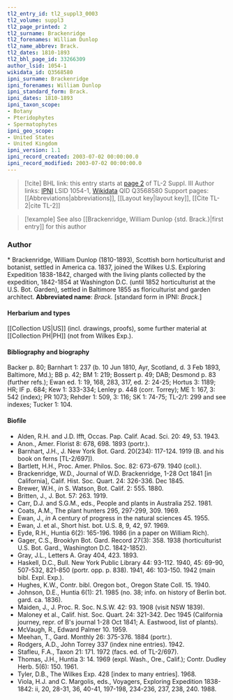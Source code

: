 ```yaml
---
tl2_entry_id: tl2_suppl3_0003
tl2_volume: suppl3
tl2_page_printed: 2
tl2_surname: Brackenridge
tl2_forenames: William Dunlop
tl2_name_abbrev: Brack.
tl2_dates: 1810-1893
tl2_bhl_page_id: 33266309
author_lsid: 1054-1
wikidata_id: Q3568580
ipni_surname: Brackenridge
ipni_forenames: William Dunlop
ipni_standard_form: Brack.
ipni_dates: 1810-1893
ipni_taxon_scope: 
- Botany
- Pteridophytes
- Spermatophytes
ipni_geo_scope: 
- United States
- United Kingdom
ipni_version: 1.1
ipni_record_created: 2003-07-02 00:00:00.0
ipni_record_modified: 2003-07-02 00:00:00.0
---
```


> [!cite] BHL link: this entry starts at [page 2](https://www.biodiversitylibrary.org/page/33266309) of TL-2 Suppl. III
> Author links: [IPNI](https://www.ipni.org/a/1054-1) LSID 1054-1, [Wikidata](https://www.wikidata.org/wiki/Q3568580) QID Q3568580
> Support pages: [[Abbreviations|abbreviations]], [[Layout key|layout key]], [[Cite TL-2|cite TL-2]]

> [!example] See also [[Brackenridge, William Dunlop {std. Brack.}|first entry]] for this author

### Author

\* Brackenridge, William Dunlop (1810-1893), Scottish born horticulturist and botanist, settled in America ca. 1837, joined the Wilkes U.S. Exploring Expedition 1838-1842, charged with the living plants collected by the expedition, 1842-1854 at Washington D.C. (until 1852 horticulturist at the U.S. Bot. Garden), settled in Baltimore 1855 as floriculturist and garden architect. 
**Abbreviated name**: *Brack.* \[standard form in IPNI: *Brack.*\]

#### Herbarium and types

[[Collection US|US]] (incl. drawings, proofs), some further material at [[Collection PH|PH]] (not from Wilkes Exp.).

#### Bibliography and biography

Backer p. 80; Barnhart 1: 237 (b. 10 Jun 1810, Ayr, Scotland, d. 3 Feb 1893, Baltimore, Md.); BB p. 42; BM 1: 219; Bossert p. 49; DAB; Desmond p. 83 (further refs.); Ewan ed. 1: 19, 168, 283, 317, ed. 2: 24-25; Hortus 3: 1189; HR; IF p. 684; Kew 1: 333-334; Lenley p. 448 (corr. Torrey); ME 1: 167, 3: 542 (index); PR 1073; Rehder 1: 509, 3: 116; SK 1: 74-75; TL-2/1: 299 and see indexes; Tucker 1: 104.

#### Biofile

- Alden, R.H. and J.D. Ifft, Occas. Pap. Calif. Acad. Sci. 20: 49, 53. 1943.
- Anon., Amer. Florist 8: 678, 698. 1893 (portr.).
- Barnhart, J.H., J. New York Bot. Gard. 20(234): 117-124. 1919 (B. and his book on ferns \[TL-2/697\]).
- Bartlett, H.H., Proc. Amer. Philos. Soc. 82: 673-679. 1940 (coll.).
- Brackenridge, W.D., Journal of W.D. Brackenridge, 1-28 Oct 1841 \[in California\], Calif. Hist. Soc. Quart. 24: 326-336. Dec 1845.
- Brewer, W.H., *in* S. Watson, Bot. Calif. 2: 555. 1880.
- Britten, J., J. Bot. 57: 263. 1919.
- Carr, D.J. and S.G.M., eds., People and plants in Australia 252. 1981.
- Coats, A.M., The plant hunters 295, 297-299, 309. 1969.
- Ewan, J., *in* A century of progress in the natural sciences 45. 1955.
- Ewan, J. et al., Short hist. bot. U.S. 8, 9, 42, 97. 1969.
- Eyde, R.H., Huntia 6(2): 165-196. 1986 (in a paper on William Rich).
- Gager, C.S., Brooklyn Bot. Gard. Record 27(3): 358. 1938 (horticulturist U.S. Bot. Gard., Washington D.C. 1842-1852).
- Gray, J.L., Letters A. Gray 404, 423. 1893.
- Haskell, D.C., Bull. New York Public Library 44: 93-112. 1940, 45: 69-90, 507-532, 821-850 (portr. opp. p. 838). 1941, 46: 103-150. 1942 (main bibl. Expl. Exp.).
- Hughes, K.W., Contr. bibl. Oregon bot., Oregon State Coll. 15. 1940.
- Johnson, D.E., Huntia 6(1): 21. 1985 (no. 38; info. on history of Berlin bot. gard. ca. 1836).
- Maiden, J., J. Proc. R. Soc. N.S.W. 42: 93. 1908 (visit NSW 1839).
- Maloney et al., Calif. hist. Soc. Quart. 24: 321-342. Dec 1945 (California journey, repr. of B's journal 1-28 Oct 1841; A. Eastwood, list of plants).
- McVaugh, R., Edward Palmer 10. 1959.
- Meehan, T., Gard. Monthly 26: 375-376. 1884 (portr.).
- Rodgers, A.D., John Torrey 337 (index nine entries). 1942.
- Stafleu, F.A., Taxon 21: 171. 1972 (facs. ed. of TL-2/697).
- Thomas, J.H., Huntia 3: 14. 1969 (expl. Wash., Ore., Calif.); Contr. Dudley Herb. 5(6): 150. 1961.
- Tyler, D.B., The Wilkes Exp. 428 \[index to many entries\]. 1968.
- Viola, H.J. and C. Margolis, eds., Voyagers, Exploring Expedition 1838-1842: ii, 20, 28-31, 36, 40-41, 197-198, 234-236, 237, 238, 240. 1988.

